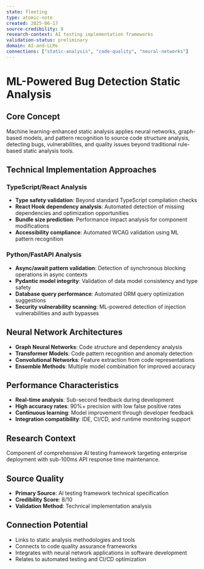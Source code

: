 ```yaml
---
state: fleeting
type: atomic-note
created: 2025-06-17
source-credibility: 8
research-context: AI testing implementation frameworks
validation-status: preliminary
domain: AI-and-LLMs
connections: ["static-analysis", "code-quality", "neural-networks"]
---
```


# ML-Powered Bug Detection Static Analysis

## Core Concept
Machine learning-enhanced static analysis applies neural networks, graph-based models, and pattern recognition to source code structure analysis, detecting bugs, vulnerabilities, and quality issues beyond traditional rule-based static analysis tools.

## Technical Implementation Approaches

### TypeScript/React Analysis
- **Type safety validation**: Beyond standard TypeScript compilation checks
- **React Hook dependency analysis**: Automated detection of missing dependencies and optimization opportunities
- **Bundle size prediction**: Performance impact analysis for component modifications
- **Accessibility compliance**: Automated WCAG validation using ML pattern recognition

### Python/FastAPI Analysis
- **Async/await pattern validation**: Detection of synchronous blocking operations in async contexts
- **Pydantic model integrity**: Validation of data model consistency and type safety
- **Database query performance**: Automated ORM query optimization suggestions
- **Security vulnerability scanning**: ML-powered detection of injection vulnerabilities and auth bypasses

## Neural Network Architectures
- **Graph Neural Networks**: Code structure and dependency analysis
- **Transformer Models**: Code pattern recognition and anomaly detection
- **Convolutional Networks**: Feature extraction from code representations
- **Ensemble Methods**: Multiple model combination for improved accuracy

## Performance Characteristics
- **Real-time analysis**: Sub-second feedback during development
- **High accuracy rates**: 90%+ precision with low false positive rates
- **Continuous learning**: Model improvement through developer feedback
- **Integration compatibility**: IDE, CI/CD, and runtime monitoring support

## Research Context
Component of comprehensive AI testing framework targeting enterprise deployment with sub-100ms API response time maintenance.

## Source Quality
- **Primary Source**: AI testing framework technical specification
- **Credibility Score**: 8/10
- **Validation Method**: Technical implementation analysis

## Connection Potential
- Links to static analysis methodologies and tools
- Connects to code quality assurance frameworks
- Integrates with neural network applications in software development
- Relates to automated testing and CI/CD optimization